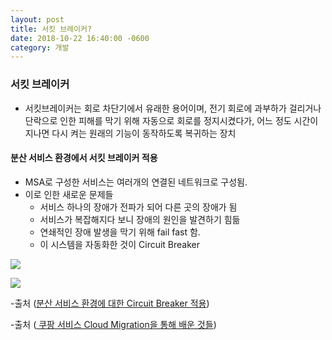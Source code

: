 ```yaml
---
layout: post
title: 서킷 브레이커?
date: 2018-10-22 16:40:00 -0600
category: 개발
---
```


### 서킷 브레이커
- 서킷브레이커는 회로 차단기에서 유래한 용어이며, 전기 회로에 과부하가 걸리거나 단락으로 인한 피해를 막기 위해 자동으로 회로를 정지시켰다가, 어느 정도 시간이 지나면 다시 켜는 원래의 기능이 동작하도록 복귀하는 장치

#### 분산 서비스 환경에서 서킷 브레이커 적용
- MSA로 구성한 서비스는 여러개의 연결된 네트워크로 구성됨.
- 이로 인한 새로운 문제들
    - 서비스 하나의 장애가 전파가 되어 다른 곳의 장애가 됨
    - 서비스가 복잡해지다 보니 장애의 원인을 발견하기 힘듦
    - 연쇄적인 장애 발생을 막기 위해 fail fast 함.
    - 이 시스템을 자동화한 것이 Circuit Breaker

![](https://engineering.linecorp.com/image/2016/07/cascading_failure.png)

![](https://engineering.linecorp.com/image/2016/07/fail_fast.png)

-출처 ([분산 서비스 환경에 대한 Circuit Breaker 적용](https://engineering.linecorp.com/ko/blog/detail/76))

-출처 ([
쿠팡 서비스 Cloud Migration을 통해 배운 것들](https://www.slideshare.net/deview/115-119061611))